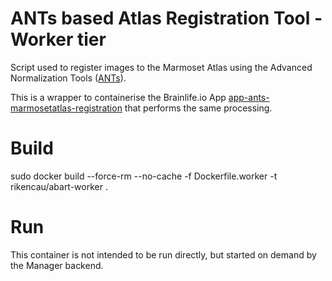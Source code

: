 # ANTs based Atlas Registration Tool - Worker tier

Script used to register images to the Marmoset Atlas using the Advanced Normalization Tools ([ANTs](https://github.com/ANTsX/ANTs.git)).

This is a wrapper to containerise the Brainlife.io App [app-ants-marmosetatlas-registration](https://github.com/cau-riken/app-ants-marmosetatlas-registration.git) that performs the same processing.


# Build 
sudo docker build  --force-rm --no-cache -f Dockerfile.worker -t rikencau/abart-worker .


# Run 

This container is not intended to be run directly, but started on demand by the Manager backend.


